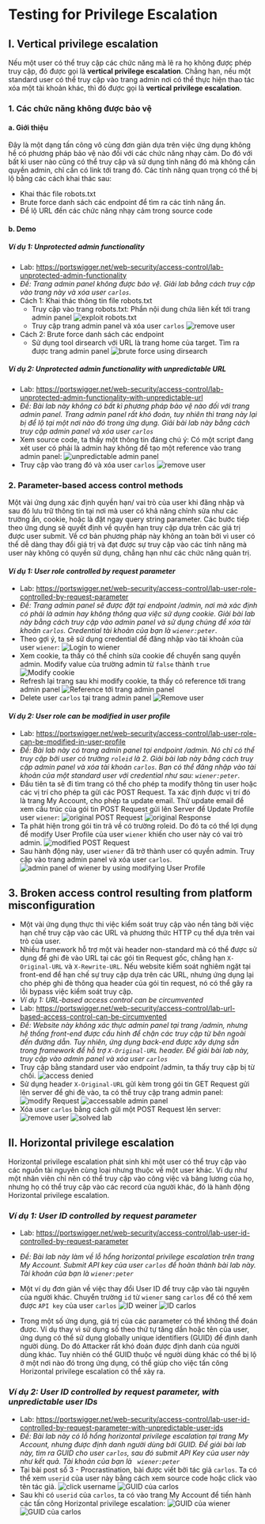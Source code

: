 # Testing for Privilege Escalation

## I. Vertical privilege escalation
Nếu một user có thể truy cập các chức năng mà lẽ ra họ không được phép truy cập, đó được gọi là **vertical privilege escalation**. Chẳng hạn, nếu một standard user có thể truy cập
vào trang admin nơi có thể thực hiện thao tác xóa một tài khoản khác, thì đó được gọi là **vertical privilege escalation**.

### 1. Các chức năng không được bảo vệ
#### a. Giới thiệu
Đây là một dạng tấn công vô cùng đơn giản dựa trên việc ứng dụng không hề có phương pháp bảo vệ nào đối với các chức năng nhạy cảm. Do đó với bất kì user nào cũng có thể truy cập và sử dụng tính năng đó mà không cần quyền admin, chỉ cần có link tới trang đó. Các tính năng quan trọng có thể bị lộ bằng các cách khai thác sau:</br>
* Khai thác file robots.txt
* Brute force danh sách các endpoint để tìm ra các tính năng ẩn.
* Để lộ URL đến các chức năng nhạy cảm trong source code
#### b. Demo
##### *Ví dụ 1: Unprotected admin functionality*
* Lab: https://portswigger.net/web-security/access-control/lab-unprotected-admin-functionality
* *Đề: Trang admin panel không được bảo vệ. Giải lab bằng cách truy cập vào trang này và xóa user `carlos`.*
* Cách 1: Khai thác thông tin file robots.txt
	* Truy cập vào trang robots.txt: Phần nội dung chứa liên kết tới trang admin panel
![exploit robots.txt](./Images/1.png)
	* Truy cập trang admin panel và xóa user `carlos`
![remove user](./Images/2.png)
* Cách 2: Brute force danh sách các endpoint 
	* Sử dụng tool dirsearch với URL là trang home của target. Tìm ra được trang admin panel
![brute force using dirsearch](./Images/3.png)
##### *Ví dụ 2: Unprotected admin functionality with unpredictable URL*
* Lab: https://portswigger.net/web-security/access-control/lab-unprotected-admin-functionality-with-unpredictable-url
* *Đề: Bài lab này không có bất kì phương pháp bảo vệ nào đối với trang admin panel. Trang admin panel rất khó đoán, tuy nhiên thì trang này lại bị để lộ tại một nơi nào đó trong ứng dụng. Giải bài lab này bằng cách truy cập admin panel và xóa user `carlos`*
* Xem source code, ta thấy một thông tin đáng chú ý: Có một script đang xét user có phải là admin hay không để tạo một reference vào trang admin panel:
![unpredictable admin panel](./Images/4.png)
* Truy cập vào trang đó và xóa user `carlos`
![remove user](./Images/5.png)

### 2. Parameter-based access control methods
Một vài ứng dụng xác định quyền hạn/ vai trò của user khi đăng nhập và sau đó lưu trữ thông tin tại nơi mà user có khả năng chỉnh sửa như các trường ẩn, cookie, hoặc là đặt ngay query string parameter. Các bước tiếp theo ứng dụng sẽ quyết định về quyền hạn truy cập dựa trên các giá trị được user submit. Về cơ bản phương pháp này không an toàn bởi vì user có thể dễ dàng thay đổi giá trị và đạt được sự truy cập vào các tính năng mà user này không có quyền sử dụng, chẳng hạn như các chức năng quản trị.
#### *Ví dụ 1: User role controlled by request parameter*
* Lab: https://portswigger.net/web-security/access-control/lab-user-role-controlled-by-request-parameter
* *Đề: Trang admin panel sẽ được đặt tại endpoint /admin, nơi mà xác định có phải là admin hay không thông qua việc sử dụng cookie. Giải bài lab này bằng cách truy cập vào admin panel và sử dụng chúng để xóa tài khoản `carlos`. Credential tài khoản của bạn là `wiener:peter`*. 
* Theo gợi ý, ta sẽ sử dụng credential để đăng nhập vào tài khoản của user `wiener`:
![Login to wiener](./Images/6.png)
* Xem cookie, ta thấy có thể chỉnh sửa cookie để chuyển sang quyền admin. Modify value của trường admin từ `false` thành `true`
![Modify cookie](./Images/7.png)
* Refresh lại trang sau khi modify cookie, ta thấy có reference tới trang admin panel
![Reference tới trang admin panel](./Images/8.png)
* Delete user `carlos` tại trang admin panel
![Remove user](./Images/9.png)
#### *Ví dụ 2: User role can be modified in user profile*
* Lab: https://portswigger.net/web-security/access-control/lab-user-role-can-be-modified-in-user-profile
* *Đề: Bài lab này có trang admin panel tại endpoint /admin. Nó chỉ có thể truy cập bởi user có trường `roleid` là 2. Giải bài lab này bằng cách truy cập admin panel và xóa tài khoản `carlos`. Bạn có thể đăng nhập vào tài khoản của một standard user với credential như sau: `wiener:peter`*.
* Đầu tiên ta sẽ đi tìm trang có thể cho phép ta modify thông tin user hoặc các vị trí cho phép ta gửi các POST Request. Ta xác định được vị trí đó là trang My Account, cho phép ta update email. Thử update email để xem cấu trúc của gói tin POST Request gửi lên Server để Update Profile user `wiener`:
![original POST Request](./Images/10.png)
![original Response](./Images/11.png)
* Ta phát hiện trong gói tin trả về có trường roleid. Do đó ta có thể lợi dụng để modify User Profile của user `wiener` khiến cho user này có vai trò admin.
![modified POST Request](./Images/12.png)
* Sau hành động này, user `wiener` đã trở thành user có quyền admin. Truy cập vào trang admin panel và xóa user `carlos`.
![admin panel of wiener by using modifying User Profile](./Images/13.png)

## 3. Broken access control resulting from platform misconfiguration
* Một vài ứng dụng thực thi việc kiểm soát truy cập vào nền tảng bởi việc hạn chế truy cập vào các URL và phương thức HTTP cụ thể dựa trên vai trò của user. 
* Nhiều framework hỗ trợ một vài header non-standard mà có thể được sử dụng để ghi đè vào URL tại các gói tin Request gốc, chẳng hạn `X-Original-URL` và `X-Rewrite-URL`. Nếu website kiểm soát nghiêm ngặt tại front-end để hạn chế sự truy cập dựa trên các URL, nhưng ứng dụng lại cho phép ghi đè thông qua header của gói tin request, nó có thể gây ra lỗi bypass việc kiểm soát truy cập. 
* *Ví dụ 1: URL-based access control can be circumvented*
* Lab: https://portswigger.net/web-security/access-control/lab-url-based-access-control-can-be-circumvented
* *Đề: Website này không xác thực admin panel tại trang /admin, nhưng hệ thống front-end được cấu hình để chặn các truy cập từ bên ngoài đến đường dẫn. Tuy nhiên, ứng dụng back-end được xây dựng sẵn trong framework để hỗ trợ `X-Original-URL` header. Để giải bài lab này, truy cập vào admin panel và xóa user `carlos`*
* Truy cập bằng standard user vào endpoint /admin, ta thấy truy cập bị từ chối.
![access denied](./Images/14.png)
* Sử dụng header `X-Original-URL` gửi kèm trong gói tin GET Request gửi lên server để ghi đè vào, ta có thể truy cập trang admin panel:
![modify Request](./Images/15.png)
![accessable admin panel](./Images/16.png)
* Xóa user `carlos` bằng cách gửi một POST Request lên server:
![remove user](./Images/17.png)
![solved lab](./Images/18.png)

## II. Horizontal privilege escalation
Horizontal privilege escalation phát sinh khi một user có thể truy cập vào các nguồn tài nguyên cùng loại nhưng thuộc về một user khác. Ví dụ như một nhân viên chỉ nên có thể truy cập vào công việc và bảng lương của họ, nhưng họ có thể truy cập vào các record của người khác, đó là hành động Horizontal privilege escalation.
### *Ví dụ 1: User ID controlled by request parameter*
* Lab: https://portswigger.net/web-security/access-control/lab-user-id-controlled-by-request-parameter
* *Đề: Bài lab này làm về lỗ hổng horizontal privilege escalation trên trang My Account. Submit API key của user `carlos` để hoàn thành bài lab này. Tài khoản của bạn là `wiener:peter`*
* Một ví dụ đơn giản về việc thay đổi User ID để truy cập vào tài nguyên của người khác. Chuyển trường `id` từ `wiener` sang `carlos` để có thể xem được `API key` của user `carlos`
![ID weiner](./Images/19.png)
![ID carlos](./Images/20.png)

* Trong một số ứng dụng, giá trị của các parameter có thể không thể đoán được. Ví dụ thay vì sử dụng số theo thứ tự tăng dần hoặc tên của user, ứng dụng có thể sử dụng globally unique identifiers (GUID) để định danh người dùng. Do đó Attacker rất khó đoán được định danh của người dùng khác. Tuy nhiên có thể GUID thuộc về người dùng khác có thể bị lộ ở một nơi nào đó trong ứng dụng, có thể giúp cho việc tấn công Horizontal privilege escalation có thể xảy ra.
### *Ví dụ 2: User ID controlled by request parameter, with unpredictable user IDs*
* Lab: https://portswigger.net/web-security/access-control/lab-user-id-controlled-by-request-parameter-with-unpredictable-user-ids
* *Đề: Bài lab này có lỗ hổng horizontal privilege escalation tại trang My Account, nhưng được định danh người dùng bởi GUID. Để giải bài lab này, tìm ra GUID cho user `carlos`, sau đó submit API Key của user này như kết quả. Tài khoản của bạn là ` wiener:peter`*
* Tại bài post số 3 - Procrastination, bài được viết bởi tác giả `carlos`. Ta có thể xem `userid` của user này bằng cách xem source code hoặc click vào tên tác giả.
![click username](./Images/21.png)
![GUID của carlos](./Images/22.png)
* Sau khi có `userid` của `carlos`, ta có vào trang My Account để tiến hành các tấn công Horizontal privilege escalation:
![GUID của wiener](./Images/23.png)
![GUID của carlos](./Images/24.png)